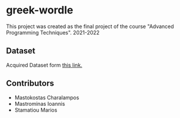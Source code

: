 # greek-wordle
This project was created as the final project of  the course "Advanced Programming Techniques". 2021-2022  

## Dataset
Acquired Dataset form [this link.](https://github.com/cmastrokostas/Wordle-Data-Preparation)

## Contributors 
* Mastokostas Charalampos
* Mastrominas Ioannis
* Stamatiou Marios
